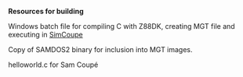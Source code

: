 **Resources for building**

Windows batch file for compiling C with Z88DK, creating MGT file and executing in [SimCoupe](https://github.com/simonowen/simcoupe)

Copy of SAMDOS2 binary for inclusion into MGT images.

helloworld.c for Sam Coupé
